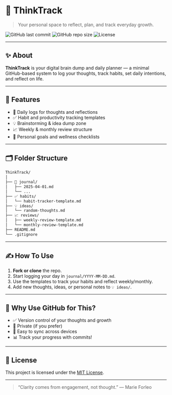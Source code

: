 # 🧠 ThinkTrack

> Your personal space to reflect, plan, and track everyday growth.

![GitHub last commit](https://img.shields.io/github/last-commit/iamAntimPal/ThinkTrack)
![GitHub repo size](https://img.shields.io/github/repo-size/iamAntimPal/ThinkTrack)
![License](https://img.shields.io/github/license/iamAntimPal/ThinkTrack)

---

## ✨ About

**ThinkTrack** is your digital brain dump and daily planner — a minimal GitHub-based system to log your thoughts, track habits, set daily intentions, and reflect on life.

---

## 📅 Features

- 📝 Daily logs for thoughts and reflections
- ✅ Habit and productivity tracking templates
- 💡 Brainstorming & idea dump zone
- 📈 Weekly & monthly review structure
- 🧘 Personal goals and wellness checklists

---

## 🗂️ Folder Structure

```bash
ThinkTrack/
│
├── 📓 journal/
│   ├── 2025-04-01.md
│   └── ...
├── ✅ habits/
│   └── habit-tracker-template.md
├── 💡 ideas/
│   └── random-thoughts.md
├── 📈 reviews/
│   ├── weekly-review-template.md
│   └── monthly-review-template.md
├── README.md
└── .gitignore
```

---

## ✍️ How To Use

1. **Fork or clone** the repo.
2. Start logging your day in `journal/YYYY-MM-DD.md`.
3. Use the templates to track your habits and reflect weekly/monthly.
4. Add new thoughts, ideas, or personal notes to `💡 ideas/`.

---

## 🚀 Why Use GitHub for This?

- ✅ Version control of your thoughts and growth
- 🔐 Private (if you prefer)
- 🔁 Easy to sync across devices
- 📊 Track your progress with commits!

---

## 🙌 License

This project is licensed under the [MIT License](LICENSE).

---

> “Clarity comes from engagement, not thought.” — Marie Forleo
